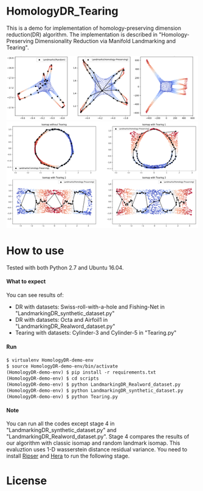 # HomologyDR_Tearing

This is a demo for implementation of homology-preserving dimension reduction(DR) algorithm. The implementation is described in "Homology-Preserving Dimensionality Reduction via Manifold Landmarking and Tearing".

<center><img src="octa.png" width="512"></center>
<center><img src="tearing.png" width="512"></center>

# How to use

Tested with both Python 2.7 and Ubuntu 16.04.

#### What to expect

You can see results of:
- DR with datasets: Swiss-roll-with-a-hole and Fishing-Net in "LandmarkingDR_synthetic_dataset.py"
- DR with datasets: Octa and Airfoil1 in "LandmarkingDR_Realword_dataset.py"
- Tearing with datasets: Cylinder-3 and Cylinder-5 in "Tearing.py"

#### Run

    $ virtualenv HomologyDR-demo-env
    $ source HomologyDR-demo-env/bin/activate
    (HomologyDR-demo-env) $ pip install -r requirements.txt
    (HomologyDR-demo-env) $ cd scripts
    (HomologyDR-demo-env) $ python LandmarkingDR_Realword_dataset.py
    (HomologyDR-demo-env) $ python LandmarkingDR_synthetic_dataset.py
    (HomologyDR-demo-env) $ python Tearing.py

#### Note

You can run all the codes except stage 4 in "LandmarkingDR_synthetic_dataset.py" and "LandmarkingDR_Realword_dataset.py". Stage 4 compares the results of our algorithm with classic isomap and random landmark isomap. This evaluztion uses 1-D wasserstein distance residual variance. You need to install [Ripser](https://github.com/Ripser/ripser) and [Hera](https://bitbucket.org/grey_narn/hera) to run the following stage.



# License

